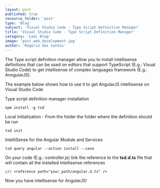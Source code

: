 ```yaml
---
layout: post
published: true
resource_folder: 'post'
type: 'Blog'
subject: 'Visual Studio Code - Type Script Definition Manager'
title: 'Visual Studio Code - Type Script Definition Manager'
category: 'LeeL Blog'
image: 'post_web_development.jpg'
author: 'Rogerio dos Santos'
---
```





The Type script definition manager allow you to install intellisense definitions that can be used on editors that support TypeScript (E.g.: Visual Studio Code) to get intellisense of complex languages framework (E.g.: AnngularJS).


The example below shows how to use it to get AngularJS intellisense on Visual Studio Code


Type script definition manager installation


    npm install -g tsd


Local Initialization - From the folder the folder where the definition should be run


    tsd init
  
IntelliSense for the Angular Module and Services


    tsd query angular --action install --save


On your code (E.g.: controller.js) link the reference to the **tsd.d.ts** file that will contain all the installed intellisense references


    /// <reference path="your_path/angular.d.ts" />


Now you have intellisense for AngularJS!


